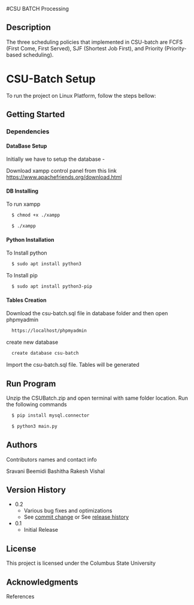 
#CSU BATCH Processing

## Description

The three scheduling policies that implemented in CSU-batch are FCFS (First Come, First Served), SJF (Shortest Job First), and Priority (Priority-based scheduling).

# CSU-Batch Setup

To run the project on Linux Platform, follow the steps bellow:

## Getting Started

### Dependencies

#### DataBase Setup

Initially we have to setup the database -

Download xampp control panel from this link
https://www.apachefriends.org/download.html

#### DB Installing
To run xampp

```bash
  $ chmod +x ./xampp
```
```bash
  $ ./xampp
```

#### Python Installation

To Install python

```bash
  $ sudo apt install python3
```

To Install pip
```bash
  $ sudo apt install python3-pip
```

#### Tables Creation

Download the csu-batch.sql file in database folder and then open phpmyadmin
```bash
  https://localhost/phpmyadmin
```
create new database
```bash
  create database csu-batch
```
Import the csu-batch.sql file. Tables will be generated

## Run Program

Unzip the CSUBatch.zip and open terminal with same folder location.
Run the following commands
```bash
  $ pip install mysql.connector
```

```bash
  $ python3 main.py
```

## Authors

Contributors names and contact info

Sravani Beemidi
Bashitha
Rakesh
Vishal

## Version History

* 0.2
    * Various bug fixes and optimizations
    * See [commit change]() or See [release history]()
* 0.1
    * Initial Release

## License

This project is licensed under the Columbus State University 

## Acknowledgments

References
